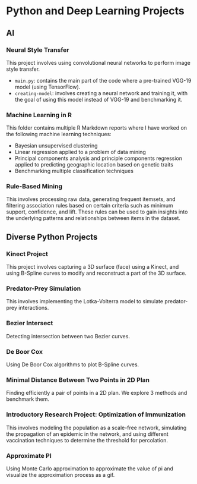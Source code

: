 # Python and Deep Learning Projects

## AI

### Neural Style Transfer

This project involves using convolutional neural networks to perform image style transfer.

- `main.py`: contains the main part of the code where a pre-trained VGG-19 model (using TensorFlow).
- `creating-model`: involves creating a neural network and training it, with the goal of using this model instead of VGG-19 and benchmarking it.

### Machine Learning in R

This folder contains multiple R Markdown reports where I have worked on the following machine learning techniques:

- Bayesian unsupervised clustering
- Linear regression applied to a problem of data mining
- Principal components analysis and principle components regression applied to predicting geographic location based on genetic traits
- Benchmarking multiple classification techniques

### Rule-Based Mining

This involves processing raw data, generating frequent itemsets, and filtering association rules based on certain criteria such as minimum support, confidence, and lift. These rules can be used to gain insights into the underlying patterns and relationships between items in the dataset.

## Diverse Python Projects

### Kinect Project

This project involves capturing a 3D surface (face) using a Kinect, and using B-Spline curves to modify and reconstruct a part of the 3D surface.

### Predator-Prey Simulation

This involves implementing the Lotka-Volterra model to simulate predator-prey interactions.

### Bezier Intersect

Detecting intersection between two Bezier curves.

### De Boor Cox

Using De Boor Cox algorithms to plot B-Spline curves.

### Minimal Distance Between Two Points in 2D Plan

Finding efficiently a pair of points in a 2D plan. We explore 3 methods and benchmark them.

### Introductory Research Project: Optimization of Immunization 

This involves modeling the population as a scale-free network, simulating the propagation of an epidemic in the network, and using different vaccination techniques to determine the threshold for percolation.

### Approximate PI

Using Monte Carlo approximation to approximate the value of pi and visualize the approximation process as a gif.
